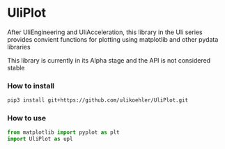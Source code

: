# UliPlot
After UliEngineering and UliAcceleration, this library in the Uli series provides convient functions for plotting using matplotlib and other pydata libraries

This library is currently in its Alpha stage and the API is not considered stable

### How to install

```sh
pip3 install git+https://github.com/ulikoehler/UliPlot.git
```

### How to use

```python
from matplotlib import pyplot as plt
import UliPlot as upl
```
